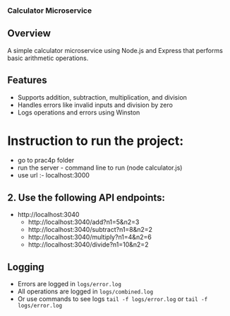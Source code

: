 ### Calculator Microservice  

## Overview  
A simple calculator microservice using Node.js and Express that performs basic arithmetic operations.  

## Features  
* Supports addition, subtraction, multiplication, and division  
* Handles errors like invalid inputs and division by zero  
* Logs operations and errors using Winston  

# Instruction to run the project:
* go to prac4p folder
* run the server - command line to run (node calculator.js)
* use url :- localhost:3000 

## 2. Use the following API endpoints:
* http://localhost:3040
   * http://localhost:3040/add?n1=5&n2=3  
   * http://localhost:3040/subtract?n1=8&n2=2  
   * http://localhost:3040/multiply?n1=4&n2=6  
   * http://localhost:3040/divide?n1=10&n2=2  
   

## Logging  
* Errors are logged in `logs/error.log`  
* All operations are logged in `logs/combined.log` 
* Or use commands to see logs `tail -f logs/error.log` or `tail -f logs/error.log`